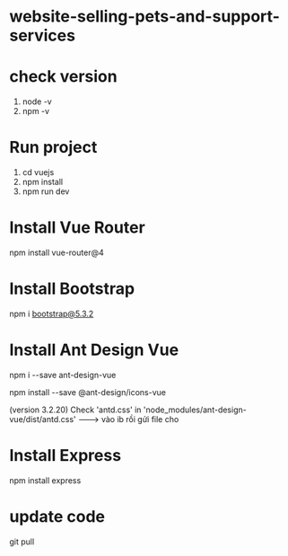 # website-selling-pets-and-support-services
# check version
1. node -v
2. npm -v

# Run project
1. cd vuejs
2. npm install
3. npm run dev

# Install Vue Router
npm install vue-router@4

# Install Bootstrap
npm i bootstrap@5.3.2

# Install Ant Design Vue 
npm i --save ant-design-vue

npm install --save @ant-design/icons-vue

(version 3.2.20)
Check 'antd.css' in 'node_modules/ant-design-vue/dist/antd.css' ---> vào ib rồi gửi file cho

# Install Express
npm install express

# update code
git pull

